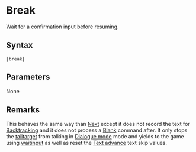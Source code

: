 # Break

Wait for a confirmation input before resuming.

## Syntax

````
|break|
````

## Parameters

None

## Remarks

This behaves the same way than [Next](Next.md) except it does not record the text for [Backtracking](../../Related%20Systems/Backtracking.md) and it does not process a [Blank](Blank.md) command after. It only stops the [tailtarget](../../Notable%20local%20variable/tailtarget.md) from talking in [Dialogue mode](../../Dialogue%20mode.md) mode and yields to the game using [waitinput](../../Global%20vars%20used/waitinput.md) as well as reset the [Text advance](../../Related%20Systems/Text%20advance.md) text skip values.
